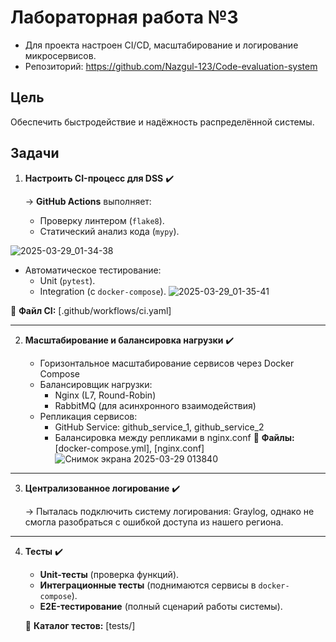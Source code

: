 # Лабораторная работа №3 
* Для проекта настроен CI/CD, масштабирование и логирование микросервисов.  
* Репозиторий: https://github.com/Nazgul-123/Code-evaluation-system

## Цель  

Обеспечить быстродействие и надёжность распределённой системы.  

## Задачи  

1. **Настроить CI-процесс для DSS** ✔️  

   → **GitHub Actions** выполняет:  
   - Проверку линтером (`flake8`).  
   - Статический анализ кода (`mypy`).

![2025-03-29_01-34-38](https://github.com/user-attachments/assets/b9f9a555-96b9-4fa4-8f01-0225e70f4305)

   - Автоматическое тестирование:  
     - Unit (`pytest`).  
     - Integration (с `docker-compose`). 
![2025-03-29_01-35-41](https://github.com/user-attachments/assets/f800c3ad-1378-4040-997a-3b7472eed976)

   📄 **Файл CI:** [.github/workflows/ci.yaml]
   
---

2. **Масштабирование и балансировка нагрузки** ✔️  

   - Горизонтальное масштабирование сервисов через Docker Compose
   - Балансировщик нагрузки:
      - Nginx (L7, Round-Robin)
      - RabbitMQ (для асинхронного взаимодействия)
   -  Репликация сервисов:
      - GitHub Service: github_service_1, github_service_2
      - Балансировка между репликами в nginx.conf
   📄 **Файлы:** [docker-compose.yml],  [nginx.conf]
![Снимок экрана 2025-03-29 013840](https://github.com/user-attachments/assets/09da507d-fcff-4504-b389-d603a8713efe)

---

3. **Централизованное логирование** ✔️  

   → Пыталась подключить систему логирования: Graylog, однако не смогла разобраться с ошибкой доступа из нашего региона.

---

4. **Тесты** ✔️ 

   - **Unit-тесты** (проверка функций).  
   - **Интеграционные тесты** (поднимаются сервисы в `docker-compose`).  
   - **E2E-тестирование** (полный сценарий работы системы).  

   📄 **Каталог тестов:** [tests/]  
